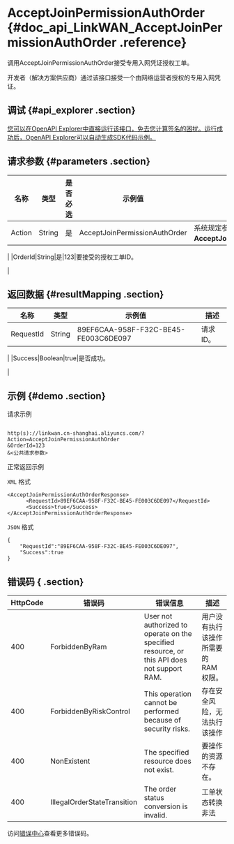 # AcceptJoinPermissionAuthOrder {#doc_api_LinkWAN_AcceptJoinPermissionAuthOrder .reference}

调用AcceptJoinPermissionAuthOrder接受专用入网凭证授权工单。

开发者（解决方案供应商）通过该接口接受一个由网络运营者授权的专用入网凭证。

## 调试 {#api_explorer .section}

[您可以在OpenAPI Explorer中直接运行该接口，免去您计算签名的困扰。运行成功后，OpenAPI Explorer可以自动生成SDK代码示例。](https://api.aliyun.com/#product=LinkWAN&api=AcceptJoinPermissionAuthOrder&type=RPC&version=2018-12-30)

## 请求参数 {#parameters .section}

|名称|类型|是否必选|示例值|描述|
|--|--|----|---|--|
|Action|String|是|AcceptJoinPermissionAuthOrder|系统规定参数。取值：**AcceptJoinPermissionAuthOrder**。

 |
|OrderId|String|是|123|要接受的授权工单ID。

 |

## 返回数据 {#resultMapping .section}

|名称|类型|示例值|描述|
|--|--|---|--|
|RequestId|String|89EF6CAA-958F-F32C-BE45-FE003C6DE097|请求ID。

 |
|Success|Boolean|true|是否成功。

 |

## 示例 {#demo .section}

请求示例

``` {#request_demo}

http(s)://linkwan.cn-shanghai.aliyuncs.com/?Action=AcceptJoinPermissionAuthOrder
&OrderId=123
&<公共请求参数>

```

正常返回示例

`XML` 格式

``` {#xml_return_success_demo}
<AcceptJoinPermissionAuthOrderResponse>
      <RequestId>89EF6CAA-958F-F32C-BE45-FE003C6DE097</RequestId>
      <Success>true</Success>
</AcceptJoinPermissionAuthOrderResponse>
```

`JSON` 格式

``` {#json_return_success_demo}
{
	"RequestId":"89EF6CAA-958F-F32C-BE45-FE003C6DE097",
	"Success":true
}
```

## 错误码 { .section}

|HttpCode|错误码|错误信息|描述|
|--------|---|----|--|
|400|ForbiddenByRam|User not authorized to operate on the specified resource, or this API does not support RAM.|用户没有执行该操作所需要的RAM权限。|
|400|ForbiddenByRiskControl|This operation cannot be performed because of security risks.|存在安全风险，无法执行该操作|
|400|NonExistent|The specified resource does not exist.|要操作的资源不存在。|
|400|IllegalOrderStateTransition|The order status conversion is invalid.|工单状态转换非法|

访问[错误中心](https://error-center.aliyun.com/status/product/LinkWAN)查看更多错误码。

